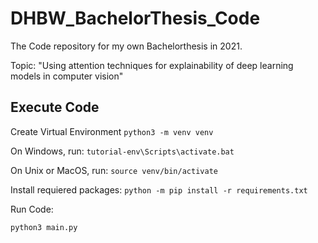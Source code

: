 # DHBW_BachelorThesis_Code

The Code repository for my own Bachelorthesis in 2021. 

Topic: "Using attention techniques for explainability of deep learning models in computer vision"

## Execute Code

Create Virtual Environment
```python3 -m venv venv```

On Windows, run:
```tutorial-env\Scripts\activate.bat```

On Unix or MacOS, run:
```source venv/bin/activate```


Install requiered packages:
```python -m pip install -r requirements.txt```

Run Code:

```python3 main.py```